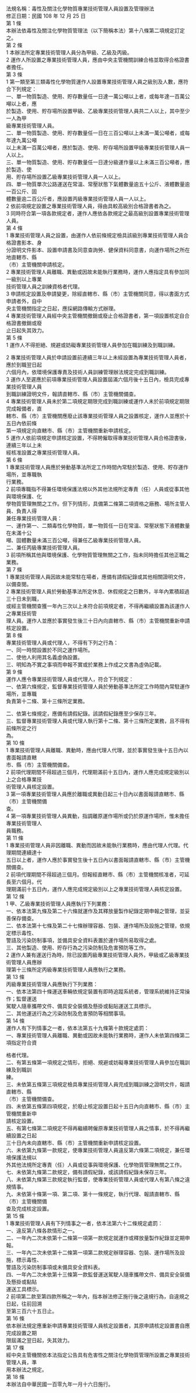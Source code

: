 法規名稱：毒性及關注化學物質專業技術管理人員設置及管理辦法  
修正日期：民國 108 年 12 月 25 日  
第 1 條  
本辦法依毒性及關注化學物質管理法（以下簡稱本法）第十八條第二項規定訂定之。  
第 2 條  
1 本辦法所定專業技術管理人員分為甲級、乙級及丙級。  
2 運作人所設置之專業技術管理人員，應由中央主管機關訓練合格並取得合格證書者擔任。  
第 3 條  
1 第一類至第三類毒性化學物質運作人設置專業技術管理人員之級別及人數，應符合下列規定：  
一、單一物質製造、使用、貯存數量任一日達一萬公噸以上者，或每年達一百萬公噸以上者，應  
於製造、使用、貯存場所設置甲級、乙級專業技術管理人員共二人以上，其中至少一人為甲  
級專業技術管理人員。  
二、單一物質製造、使用、貯存數量任一日在三百公噸以上未滿一萬公噸者，或每年達九萬公噸  
以上未滿一百萬公噸者，應於製造、使用、貯存場所設置甲級專業技術管理人員一人以上。  
三、單一物質製造、使用、貯存數量任一日達分級運作量以上未滿三百公噸者，應於製造、使  
用、貯存場所設置乙級專業技術管理人員一人以上。  
四、單一物質單次公路運送在常溫、常壓狀態下氣體數量逾五十公斤、液體數量逾一百公斤、固  
體數量逾二百公斤者，應設置丙級專業技術管理人員一人以上。  
2 依前項規定設置之專業技術管理人員，得由具較高級別合格證書者為之。  
3 同時符合第一項各款規定者，運作人應依各款規定之最高級別設置專業技術管理人員。  
第 4 條  
1 專業技術管理人員之設置，由運作人依前條規定檢具該級別專業技術管理人員合格證書影本、身  
分證明文件影本、設置申請書及同意查詢勞、健保資料同意書，向運作場所之所在地直轄市、縣  
（市）主管機關申請核定。  
2 專業技術管理人員離職、異動或因故未能執行業務時，運作人應指定具有參加同一級別以上專業  
技術管理人員之訓練資格者代理。  
3 申請核定設置及申請變更，除經直轄市、縣（市）主管機關同意，得以書面方式申請者外，自中  
央主管機關指定之日起，應採網路傳輸方式辦理。  
4 專業技術管理人員經中央主管機關撤銷或廢止合格證書者，第一項設置核定自合格證書撤銷或廢  
止日起失其效力。  
第 5 條  
1 運作人不得拒絕、規避或妨礙專業技術管理人員參加在職訓練及到職訓練。  


2 專業技術管理人員於申請設置前連續三年以上未經設置為專業技術管理人員者，應於到職翌日起  
六個月內，依環境保護專責及技術人員訓練管理辦法規定完成到職訓練。  
3 運作人至遲應於前項專業技術管理人員設置屆滿六個月後十五日內，檢具完成專業技術管理人員  
到職訓練證明文件，報請直轄市、縣（市）主管機關備查。  
4 專業技術管理人員未於第二項規定期限完成到職訓練或運作人未於前項規定期限完成報備者，直  
轄市、縣（市）主管機關應廢止該專業技術管理人員之設置核定，運作人並應於十五日內依前條  
第一項規定向直轄市、縣（市）主管機關重新申請核定。  
5 運作人依前項規定申請核定設置，不得聘僱取得專業技術管理人員合格證書後，連續三年以上未  
經核准設置之專業技術管理人員。  
第 6 條  
1 專業技術管理人員應於勞動基準法所定工作時間內常駐於製造、使用、貯存運作場所，並專職執  
行業務。  
2 前項專職指不得兼任環境保護法規以外其他法規所定專責（任）人員或從事其他與環境保護、化  
學物質管理無關之工作。但下列情形，具備第二條第二項資格之廠務、場所主管人員、負責人得  
兼任專業技術管理人員：  
一、運作第一、二類毒性化學物質，單一物質任一日在常溫、常壓狀態下液體數量在未滿十公  
噸、固體數量未滿三百公噸，得兼任乙級專業技術管理人員。  
二、兼任丙級專業技術管理人員。  
3 前項所稱其他與環境保護、化學物質管理無關之工作，指未同時擔任其他正職之業務。  
第 7 條  
1 專業技術管理人員因故未能常駐在場者，應備有請假紀錄或其他相關證明文件，以備查閱。  
2 專業技術管理人員於勞動基準法所定休息、休假規定之日數外，半年內累積超過三十日未到職，  
或經主管機關查獲一年內三次以上未符合前項規定者，不得再繼續設置為該運作人之專業技術管  
理人員。運作人並應於事實發生後三十日內向直轄市、縣（市）主管機關重新申請核定設置。  
第 8 條  
專業技術管理人員或代理人，不得有下列之行為：  
一、同一時間設置於不同之運作場所。  
二、使他人利用其名義虛偽設置。  
三、明知為不實之事項而申報不實或於業務上作成之文書為虛偽記載。  
第 9 條  
運作人應令專業技術管理人員或代理人，符合下列規定：  
一、依第六條規定，監督專業技術管理人員於勞動基準法所定工作時間內常駐運作場所，並專職  
負責第十二條、第十三條所定業務。  


二、依第七條規定，應備有請假紀錄。該請假紀錄應至少保存三年。  
三、監督專業技術管理人員或代理人執行第十二條、第十三條所定業務，且不得有前條所定之行  
為。  
第 10 條  
1 專業技術管理人員離職、異動時，應由代理人代理，並於事實發生後十五日內以書面報請直轄  
市、縣（市）主管機關備查。  
2 前項代理期間不得超過三個月，代理期滿前十五日內，運作人應完成規定級別以上之合格專業技  
術管理人員核定設置。  
3 第一項專業技術管理人員應於離職或異動日起三十日內以書面報請直轄市、縣（市）主管機關備  
查。  
4 第一項專業技術管理人員異動，指調離原運作場所或仍於原運作場所，惟未擔任專業技術管理人  
員職務。  
第 11 條  
1 專業技術管理人員非因離職、異動而因故未能執行業務時，應由代理人代理。代理期間連續達十  
五日以上者，運作人應於事實發生後十五日內以書面報請直轄市、縣（市）主管機關備查。  
2 前項代理期間不得超過三個月。但報經直轄市、縣（市）主管機關核准者，可延長至六個月。代  
理期滿前十五日內，運作人應完成規定級別以上之專業技術管理人員核定設置。  
第 12 條  
1 甲、乙級專業技術管理人員應執行下列業務：  
一、依本法第九條及第二十六條就運作及其釋放量製作紀錄定期申報之管理，並妥善保存備查。  
二、依本法第十七條及第二十七條辦理容器、包裝、運作場所及設施之管理，依規定標示毒性、  
警語及污染防制事項，並備具安全資料表置於運作場所易取得之處。  
三、其他製造、使用、貯存行為之污染防制及危害預防等工作。  
2 運作人兼有運送行為時，除已設置丙級專業技術管理人員外，甲級或乙級專業技術管理人員應辦  
理第十三條所定丙級專業技術管理人員應執行之業務。  
第 13 條  
丙級專業技術管理人員應執行下列業務：  
一、依本法第四十條運送車輛依規定裝置有即時追蹤系統者，管理系統維持正常操作；監督運送  
駕駛人隨車攜帶文件、備具安全裝備及懸掛或黏貼運送工具標示。  
二、其他運送行為之污染防制及危害預防等相關事項。  
第 14 條  
運作人有下列情事之一者，依本法第五十九條第十款規定處罰：  
一、專業技術管理人員離職、異動或因故未能執行業務時，運作人未依第四條第二項指定符合資  


格者代理。  
二、有第五條第一項規定之情形，拒絕、規避或妨礙專業技術管理人員參加在職訓練及到職訓  
練。  
三、未依第五條第三項規定檢具專業技術管理人員完成到職訓練之證明文件，報請直轄市、縣  
（市）主管機關備查。  
四、未依第五條第四項規定，於廢止核定設置日起十五日內向直轄市、縣（市）主管機關重新申  
請核定設置。  
五、有第七條第二項規定不得再繼續聘僱原專業技術管理人員之情事，於不得再繼續設置之日起  
三十日內未向直轄市、縣（市）主管機關重新申請核定設置。  
六、未依第九條第一款規定，使專業技術管理人員違反第六條第二項規定，兼任環境保護法規以  
外其他法規所定專責（任）人員或從事與環境保護、化學物質管理無關之工作。  
七、未依第九條第二款規定，備有請假紀錄，或該請假紀錄未保存三年。  
八、未依第九條第三款規定執行監督，使專業技術管理人員或代理人有第八條之違規情事。  
九、未依第十條第一項、第二項、第十一條規定，執行代理、報請直轄市、縣（市）主管機關備  
查及完成核定設置。  
第 15 條  
1 專業技術管理人員有下列情事之一者，依本法第六十二條規定處罰：  
一、違反第八條各款情形之一。  
二、一年內二次未依第十二條第一項第一款規定就運作或釋放量製作紀錄並定期申報。  
三、一年內二次未依第十二條第一項第二款規定辦理容器、包裝、運作場所及設施，標示毒性、  
警語及污染防制事項或未備具安全資料表。  
四、一年內二次未依第十三條第一款監督運送駕駛人隨車攜帶文件、備具安全裝備及懸掛或黏貼  
運送工具標示。  
2 前項第二款至第四款所稱之一年內，指本辦法修正施行後之違規行為，自違規之日起，往前回溯  
至第三百六十五日止。  
第 16 條  
依本辦法規定應重新申請專業技術管理人員核定設置者，其原申請核定設置書自應完成設置之期  
限屆滿之翌日起，失其效力。  
第 17 條  
經中央主管機關依本法指定公告具有危害性之關注化學物質管理所設置之專業技術管理人員，準  
用本辦法之規定。  
第 18 條  
本辦法自中華民國一百零九年一月十六日施行。  


